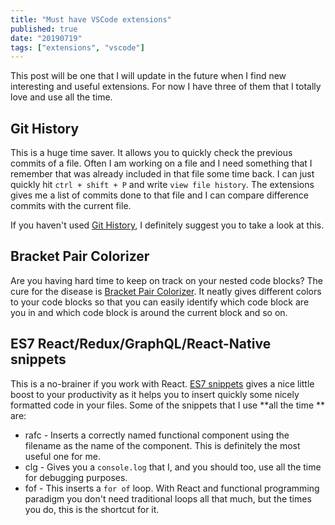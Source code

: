 ```yaml
---
title: "Must have VSCode extensions"
published: true
date: "20190719"
tags: ["extensions", "vscode"]
---
```


This post will be one that I will update in the future when I find new interesting and useful extensions. For now I have three of them that I totally love and use all the time.

## Git History

This is a huge time saver. It allows you to quickly check the previous commits of a file. Often I am working on a file and I need something that I remember that was already included in that file some time back. I can just quickly hit `ctrl + shift + P` and write `view file history`. The extensions gives me a list of commits done to that file and I can compare difference commits with the current file.

If you haven't used [Git History](https://marketplace.visualstudio.com/items?itemName=donjayamanne.githistory), I definitely suggest you to take a look at this.

## Bracket Pair Colorizer

Are you having hard time to keep on track on your nested code blocks? The cure for the disease is [Bracket Pair Colorizer](https://marketplace.visualstudio.com/items?itemName=CoenraadS.bracket-pair-colorizer). It neatly gives different colors to your code blocks so that you can easily identify which code block are you in and which code block is around the current block and so on.

## ES7 React/Redux/GraphQL/React-Native snippets

This is a no-brainer if you work with React. [ES7 snippets](https://marketplace.visualstudio.com/items?itemName=dsznajder.es7-react-js-snippets) gives a nice little boost to your productivity as it helps you to insert quickly some nicely formatted code in your files. Some of the snippets that I use **all the time ** are:

- rafc - Inserts a correctly named functional component using the filename as the name of the component. This is definitely the most useful one for me.
- clg - Gives you a `console.log` that I, and you should too, use all the time for debugging purposes.
- fof - This inserts a `for of` loop. With React and functional programming paradigm you don't need traditional loops all that much, but the times you do, this is the shortcut for it.
